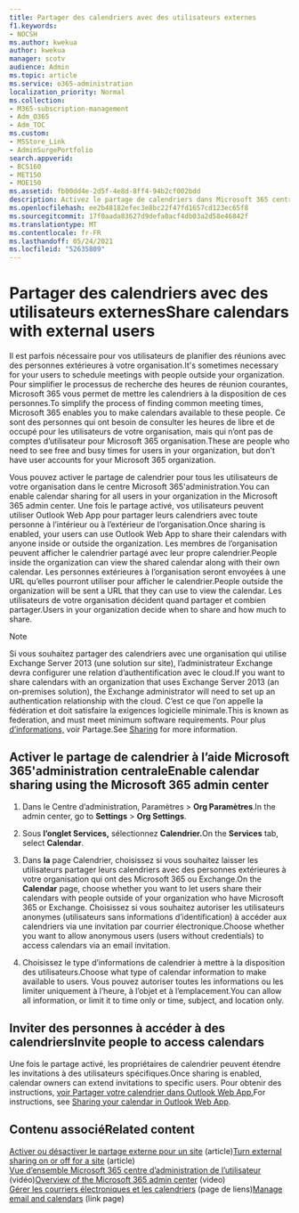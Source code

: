 ```yaml
---
title: Partager des calendriers avec des utilisateurs externes
f1.keywords:
- NOCSH
ms.author: kwekua
author: kwekua
manager: scotv
audience: Admin
ms.topic: article
ms.service: o365-administration
localization_priority: Normal
ms.collection:
- M365-subscription-management
- Adm_O365
- Adm_TOC
ms.custom:
- MSStore_Link
- AdminSurgePortfolio
search.appverid:
- BCS160
- MET150
- MOE150
ms.assetid: fb00dd4e-2d5f-4e8d-8ff4-94b2cf002bdd
description: Activez le partage de calendriers dans Microsoft 365 centre d’administration pour que les utilisateurs peuvent partager leurs calendriers avec toute personne à l’intérieur ou à l’extérieur de l’organisation.
ms.openlocfilehash: ee2b48182efec3e8bc22f47fd1657cd123ec65f8
ms.sourcegitcommit: 17f0aada83627d9defa0acf4db03a2d58e46842f
ms.translationtype: MT
ms.contentlocale: fr-FR
ms.lasthandoff: 05/24/2021
ms.locfileid: "52635809"
---
```

# <a name="share-calendars-with-external-users"></a><span data-ttu-id="5fc9a-103">Partager des calendriers avec des utilisateurs externes</span><span class="sxs-lookup"><span data-stu-id="5fc9a-103">Share calendars with external users</span></span>

<span data-ttu-id="5fc9a-104">Il est parfois nécessaire pour vos utilisateurs de planifier des réunions avec des personnes extérieures à votre organisation.</span><span class="sxs-lookup"><span data-stu-id="5fc9a-104">It's sometimes necessary for your users to schedule meetings with people outside your organization.</span></span> <span data-ttu-id="5fc9a-105">Pour simplifier le processus de recherche des heures de réunion courantes, Microsoft 365 vous permet de mettre les calendriers à la disposition de ces personnes.</span><span class="sxs-lookup"><span data-stu-id="5fc9a-105">To simplify the process of finding common meeting times, Microsoft 365 enables you to make calendars available to these people.</span></span> <span data-ttu-id="5fc9a-106">Ce sont des personnes qui ont besoin de consulter les heures de libre et de occupé pour les utilisateurs de votre organisation, mais qui n’ont pas de comptes d’utilisateur pour Microsoft 365 organisation.</span><span class="sxs-lookup"><span data-stu-id="5fc9a-106">These are people who need to see free and busy times for users in your organization, but don't have user accounts for your Microsoft 365 organization.</span></span>

<span data-ttu-id="5fc9a-107">Vous pouvez activer le partage de calendrier pour tous les utilisateurs de votre organisation dans le centre Microsoft 365'administration.</span><span class="sxs-lookup"><span data-stu-id="5fc9a-107">You can enable calendar sharing for all users in your organization in the Microsoft 365 admin center.</span></span> <span data-ttu-id="5fc9a-108">Une fois le partage activé, vos utilisateurs peuvent utiliser Outlook Web App pour partager leurs calendriers avec toute personne à l’intérieur ou à l’extérieur de l’organisation.</span><span class="sxs-lookup"><span data-stu-id="5fc9a-108">Once sharing is enabled, your users can use Outlook Web App to share their calendars with anyone inside or outside the organization.</span></span> <span data-ttu-id="5fc9a-109">Les membres de l’organisation peuvent afficher le calendrier partagé avec leur propre calendrier.</span><span class="sxs-lookup"><span data-stu-id="5fc9a-109">People inside the organization can view the shared calendar along with their own calendar.</span></span> <span data-ttu-id="5fc9a-110">Les personnes extérieures à l’organisation seront envoyées à une URL qu’elles pourront utiliser pour afficher le calendrier.</span><span class="sxs-lookup"><span data-stu-id="5fc9a-110">People outside the organization will be sent a URL that they can use to view the calendar.</span></span> <span data-ttu-id="5fc9a-111">Les utilisateurs de votre organisation décident quand partager et combien partager.</span><span class="sxs-lookup"><span data-stu-id="5fc9a-111">Users in your organization decide when to share and how much to share.</span></span>

> [!NOTE]
> <span data-ttu-id="5fc9a-112">Si vous souhaitez partager des calendriers avec une organisation qui utilise Exchange Server 2013 (une solution sur site), l’administrateur Exchange devra configurer une relation d’authentification avec le cloud.</span><span class="sxs-lookup"><span data-stu-id="5fc9a-112">If you want to share calendars with an organization that uses Exchange Server 2013 (an on-premises solution), the Exchange administrator will need to set up an authentication relationship with the cloud.</span></span> <span data-ttu-id="5fc9a-113">C’est ce que l’on appelle la fédération et doit satisfaire la exigences logicielle minimale.</span><span class="sxs-lookup"><span data-stu-id="5fc9a-113">This is known as federation, and must meet minimum software requirements.</span></span> <span data-ttu-id="5fc9a-114">Pour plus [d’informations,](/exchange/sharing-exchange-2013-help) voir Partage.</span><span class="sxs-lookup"><span data-stu-id="5fc9a-114">See [Sharing](/exchange/sharing-exchange-2013-help) for more information.</span></span>
  
## <a name="enable-calendar-sharing-using-the-microsoft-365-admin-center"></a><span data-ttu-id="5fc9a-115">Activer le partage de calendrier à l’aide Microsoft 365'administration centrale</span><span class="sxs-lookup"><span data-stu-id="5fc9a-115">Enable calendar sharing using the Microsoft 365 admin center</span></span>

1. <span data-ttu-id="5fc9a-116">Dans le Centre d’administration, Paramètres  \> **Org Paramètres**.</span><span class="sxs-lookup"><span data-stu-id="5fc9a-116">In the admin center, go to **Settings** \> **Org Settings**.</span></span>

2. <span data-ttu-id="5fc9a-117">Sous **l’onglet Services,** sélectionnez **Calendrier.**</span><span class="sxs-lookup"><span data-stu-id="5fc9a-117">On the **Services** tab, select **Calendar**.</span></span>
  
3. <span data-ttu-id="5fc9a-118">Dans **la** page Calendrier, choisissez si vous souhaitez laisser les utilisateurs partager leurs calendriers avec des personnes extérieures à votre organisation qui ont des Microsoft 365 ou Exchange.</span><span class="sxs-lookup"><span data-stu-id="5fc9a-118">On the **Calendar** page, choose whether you want to let users share their calendars with people outside of your organization who have Microsoft 365 or Exchange.</span></span> <span data-ttu-id="5fc9a-119">Choisissez si vous souhaitez autoriser les utilisateurs anonymes (utilisateurs sans informations d’identification) à accéder aux calendriers via une invitation par courrier électronique.</span><span class="sxs-lookup"><span data-stu-id="5fc9a-119">Choose whether you want to allow anonymous users (users without credentials) to access calendars via an email invitation.</span></span>

4. <span data-ttu-id="5fc9a-120">Choisissez le type d’informations de calendrier à mettre à la disposition des utilisateurs.</span><span class="sxs-lookup"><span data-stu-id="5fc9a-120">Choose what type of calendar information to make available to users.</span></span> <span data-ttu-id="5fc9a-121">Vous pouvez autoriser toutes les informations ou les limiter uniquement à l’heure, à l’objet et à l’emplacement.</span><span class="sxs-lookup"><span data-stu-id="5fc9a-121">You can allow all information, or limit it to time only or time, subject, and location only.</span></span>

## <a name="invite-people-to-access-calendars"></a><span data-ttu-id="5fc9a-122">Inviter des personnes à accéder à des calendriers</span><span class="sxs-lookup"><span data-stu-id="5fc9a-122">Invite people to access calendars</span></span>

<span data-ttu-id="5fc9a-123">Une fois le partage activé, les propriétaires de calendrier peuvent étendre les invitations à des utilisateurs spécifiques.</span><span class="sxs-lookup"><span data-stu-id="5fc9a-123">Once sharing is enabled, calendar owners can extend invitations to specific users.</span></span> <span data-ttu-id="5fc9a-124">Pour obtenir des instructions, [voir Partager votre calendrier dans Outlook Web App.](https://support.microsoft.com/office/7ecef8ae-139c-40d9-bae2-a23977ee58d5)</span><span class="sxs-lookup"><span data-stu-id="5fc9a-124">For instructions, see [Sharing your calendar in Outlook Web App](https://support.microsoft.com/office/7ecef8ae-139c-40d9-bae2-a23977ee58d5).</span></span>

## <a name="related-content"></a><span data-ttu-id="5fc9a-125">Contenu associé</span><span class="sxs-lookup"><span data-stu-id="5fc9a-125">Related content</span></span>

<span data-ttu-id="5fc9a-126">[Activer ou désactiver le partage externe pour un site](/sharepoint/change-external-sharing-site) (article)</span><span class="sxs-lookup"><span data-stu-id="5fc9a-126">[Turn external sharing on or off for a site](/sharepoint/change-external-sharing-site) (article)</span></span>\
<span data-ttu-id="5fc9a-127">[Vue d’ensemble Microsoft 365 centre d’administration de l’utilisateur](../../business-video/admin-center-overview.md) (vidéo)</span><span class="sxs-lookup"><span data-stu-id="5fc9a-127">[Overview of the Microsoft 365 admin center](../../business-video/admin-center-overview.md) (video)</span></span>\
<span data-ttu-id="5fc9a-128">[Gérer les courriers électroniques et les calendriers](../email/index.yml) (page de liens)</span><span class="sxs-lookup"><span data-stu-id="5fc9a-128">[Manage email and calendars](../email/index.yml) (link page)</span></span>